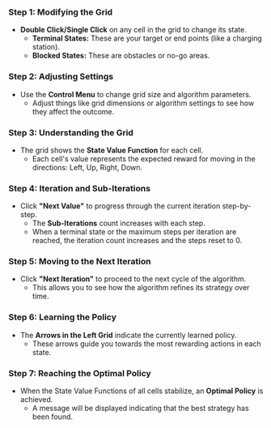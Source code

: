 ### **Step 1: Modifying the Grid**
- **Double Click/Single Click** on any cell in the grid to change its state. 
  - **Terminal States:** These are your target or end points (like a charging station). 
  - **Blocked States:** These are obstacles or no-go areas.

### **Step 2: Adjusting Settings**
- Use the **Control Menu** to change grid size and algorithm parameters.
  - Adjust things like grid dimensions or algorithm settings to see how they affect the outcome.

### **Step 3: Understanding the Grid**
- The grid shows the **State Value Function** for each cell.
  - Each cell's value represents the expected reward for moving in the directions: Left, Up, Right, Down.

### **Step 4: Iteration and Sub-Iterations**
- Click **"Next Value"** to progress through the current iteration step-by-step.
  - The **Sub-Iterations** count increases with each step.
  - When a terminal state or the maximum steps per iteration are reached, the iteration count increases and the steps reset to 0.

### **Step 5: Moving to the Next Iteration**
- Click **"Next Iteration"** to proceed to the next cycle of the algorithm.
  - This allows you to see how the algorithm refines its strategy over time.

### **Step 6: Learning the Policy**
- The **Arrows in the Left Grid** indicate the currently learned policy.
  - These arrows guide you towards the most rewarding actions in each state.

### **Step 7: Reaching the Optimal Policy**
- When the State Value Functions of all cells stabilize, an **Optimal Policy** is achieved.
  - A message will be displayed indicating that the best strategy has been found.
